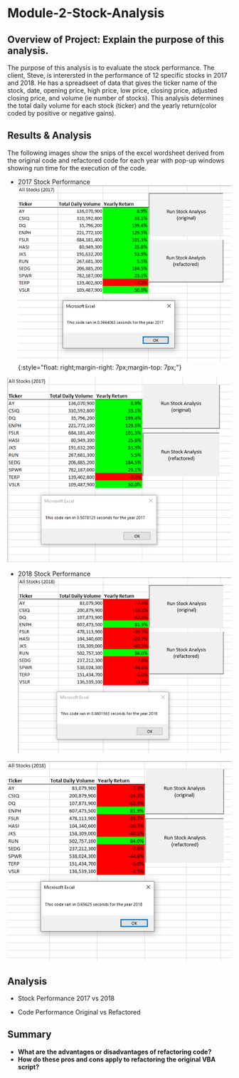 # Module-2-Stock-Analysis

## Overview of Project: Explain the purpose of this analysis.
   The purpose of this analysis is to evaluate the stock performance. The client, Steve, is interersted in the performance of 12 specific stocks in 2017 and 2018. He has a    spreadseet of data that gives the ticker name of the stock, date, opening price, high price, low price, closing price, adjusted closing price, and volume (ie number of stocks). This analysis determines the total daily volume for each stock (ticker) and the yearly return(color coded by positive or negative gains).      

## Results & Analysis 
  The following images show the snips of the excel wordsheet derived from the original code and refactored code for each year with pop-up windows showing run time for the execution of the code.
  
  - 2017 Stock Performance
![2017 Original](https://github.com/nsmeltz/Module-2-Stock-Analysis/blob/16553dd62d3dbc7f707c5c20db96313ee8f33b55/Resources/2017_original.png){:style="float: right;margin-right: 7px;margin-top: 7px;"}
   
![alt text](https://github.com/nsmeltz/Module-2-Stock-Analysis/blob/e4ebac96b39ec2300f349af462cf71b2827291f3/Resources/2017_refactored.png)
 
  - 2018 Stock Performance
![alt text](https://github.com/nsmeltz/Module-2-Stock-Analysis/blob/e4ebac96b39ec2300f349af462cf71b2827291f3/Resources/2018_original.png)  
 
![alt text](https://github.com/nsmeltz/Module-2-Stock-Analysis/blob/e4ebac96b39ec2300f349af462cf71b2827291f3/Resources/2018_refactored.png)

## Analysis
  - Stock Performance 2017 vs 2018
      
  - Code Performance Original vs Refactored

## Summary 
  - **What are the advantages or disadvantages of refactoring code?**
  - **How do these pros and cons apply to refactoring the original VBA script?**

